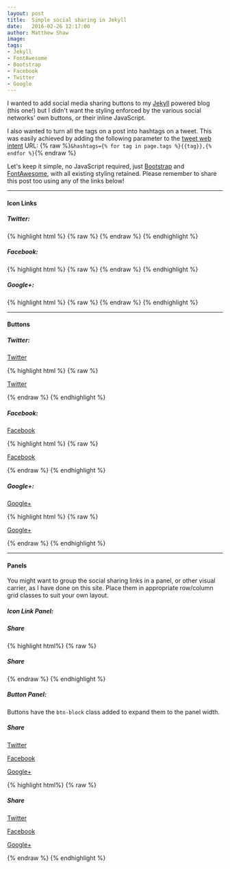 ```yaml
---
layout: post
title:  Simple social sharing in Jekyll
date:   2016-02-26 12:17:00
author: Matthew Shaw
image:  
tags:
- Jekyll
- FontAwesome
- Bootstrap
- Facebook
- Twitter
- Google
---
```

I wanted to add social media sharing buttons to my [Jekyll](http://jekyllrb.com/) powered blog (this one!) but I didn't want the styling enforced by the various social networks' own buttons, or their inline JavaScript.

I also wanted to turn all the tags on a post into hashtags on a tweet. This was easily achieved by adding the following parameter to the [tweet web intent](https://dev.twitter.com/web/tweet-button/web-intent) URL: {% raw %}```&hashtags={% for tag in page.tags %}{{tag}},{% endfor %}```{% endraw %}

Let's keep it simple, no JavaScript required, just [Bootstrap](http://getbootstrap.com/) and [FontAwesome](http://fontawesome.io/), with all existing styling retained. Please remember to share this post too using any of the links below!

---

#### **Icon Links**

##### Twitter:
<a href="https://twitter.com/intent/tweet?text={{page.title}}:&url={{site.url}}{{page.url}}&via={{site.twitter_username}}&related={{site.twitter_related}}&hashtags={% for tag in page.tags %}{{tag}},{% endfor %}" rel="nofollow" target="_blank"><i class="fa fa-twitter-square fa-fw fa-3x"></i></a>

{% highlight html %}
{% raw %}
<a href="https://twitter.com/intent/tweet?text={{page.title}}:&url={{site.url}}{{page.url}}&via={{site.twitter_username}}&related={{site.twitter_related}}&hashtags={% for tag in page.tags %}{{tag}},{% endfor %}" rel="nofollow" target="_blank"><i class="fa fa-twitter-square fa-fw fa-3x"></i></a>
{% endraw %}
{% endhighlight %}


##### Facebook:
<a href="https://facebook.com/sharer.php?u={{ site.url }}{{ page.url }}" rel="nofollow" target="_blank"><i class="fa fa-facebook-square fa-fw fa-3x"></i></a>

{% highlight html %}
{% raw %}
<a href="https://facebook.com/sharer.php?u={{ site.url }}{{ page.url }}" rel="nofollow" target="_blank"><i class="fa fa-facebook-square fa-fw fa-3x"></i></a>
{% endraw %}
{% endhighlight %}


##### Google+:
<a href="https://plus.google.com/share?url={{ site.url }}{{ page.url }}" rel="nofollow" target="_blank"><i class="fa fa-google-plus-square fa-fw fa-3x"></i></a>

{% highlight html %}
{% raw %}
<a href="https://plus.google.com/share?url={{ site.url }}{{ page.url }}" rel="nofollow" target="_blank"><i class="fa fa-google-plus-square fa-fw fa-3x"></i></a>
{% endraw %}
{% endhighlight %}

---

#### **Buttons**

##### Twitter:
<p><a class="btn btn-default" href="https://twitter.com/intent/tweet?text={{page.title}}:&url={{site.url}}{{page.url}}&via={{site.twitter_username}}&related={{site.twitter_related}}&hashtags={% for tag in page.tags %}{{tag}},{% endfor %}" rel="nofollow" target="_blank"><i class="fa fa-twitter fa-fw fa-lg"></i> Twitter</a></p>

{% highlight html %}
{% raw %}
<p><a class="btn btn-default" href="https://twitter.com/intent/tweet?text={{page.title}}:&url={{site.url}}{{page.url}}&via={{site.twitter_username}}&related={{site.twitter_related}}&hashtags={% for tag in page.tags %}{{tag}},{% endfor %}" rel="nofollow" target="_blank"><i class="fa fa-twitter fa-fw fa-lg"></i> Twitter</a></p>
{% endraw %}
{% endhighlight %}


##### Facebook:
<p><a class="btn btn-default" href="https://facebook.com/sharer.php?u={{ site.url }}{{ page.url }}" rel="nofollow" target="_blank"><i class="fa fa-facebook fa-fw fa-lg"></i> Facebook</a></p>

{% highlight html %}
{% raw %}
<p><a class="btn btn-default" href="https://facebook.com/sharer.php?u={{ site.url }}{{ page.url }}" rel="nofollow" target="_blank"><i class="fa fa-facebook fa-fw fa-lg"></i> Facebook</a></p>
{% endraw %}
{% endhighlight %}


##### Google+:
<p><a class="btn btn-default" href="https://plus.google.com/share?url={{ site.url }}{{ page.url }}" rel="nofollow" target="_blank"><i class="fa fa-google-plus fa-fw fa-lg"></i> Google+</a></p>

{% highlight html %}
{% raw %}
<p><a class="btn btn-default" href="https://plus.google.com/share?url={{ site.url }}{{ page.url }}" rel="nofollow" target="_blank"><i class="fa fa-google-plus fa-fw fa-lg"></i> Google+</a></p>
{% endraw %}
{% endhighlight %}

---

#### **Panels**

You might want to group the social sharing links in a panel, or other visual carrier, as I have done on this site. Place them in appropriate row/column grid classes to suit your own layout.

##### Icon Link Panel:

<div class="row">
  <div class="col-xs-12 col-sm-4">
    <div class="panel panel-default">
      <div class="list-group">
        <div class="list-group-item">
          <h5 class="list-group-item-heading"><i class="fa fa-share-alt fa-fw"></i> Share</h5>
        </div>
        <div class="list-group-item">
          <a href="https://twitter.com/intent/tweet?text={{page.title}}:&url={{site.url}}{{page.url}}&via={{site.twitter_username}}&related={{site.twitter_related}}&hashtags={% for tag in page.tags %}{{tag}},{% endfor %}"
          rel="nofollow" target="_blank">
          <i class="fa fa-twitter-square fa-fw fa-3x"></i></a>
          <a href="https://facebook.com/sharer.php?u={{ site.url }}{{ page.url }}"
          rel="nofollow" target="_blank">
          <i class="fa fa-facebook-square fa-fw fa-3x"></i></a>
          <a href="https://plus.google.com/share?url={{ site.url }}{{ page.url }}"
          rel="nofollow" target="_blank">
          <i class="fa fa-google-plus-square fa-fw fa-3x"></i></a>
        </div>
      </div>
    </div>
  </div>
</div>

{% highlight html%}
{% raw %}
<div class="row">
  <div class="col-xs-12 col-sm-4">
    <div class="panel panel-default">
      <div class="list-group">
        <div class="list-group-item">
          <h5 class="list-group-item-heading"><i class="fa fa-share-alt fa-fw"></i> Share</h5>
        </div>
        <div class="list-group-item">
          <a href="https://twitter.com/intent/tweet?text={{page.title}}:&url={{site.url}}{{page.url}}&via={{site.twitter_username}}&related={{site.twitter_related}}&hashtags={% for tag in page.tags %}{{tag}},{% endfor %}"
          rel="nofollow" target="_blank">
          <i class="fa fa-twitter-square fa-fw fa-3x"></i></a>
          <a href="https://facebook.com/sharer.php?u={{ site.url }}{{ page.url }}"
          rel="nofollow" target="_blank">
          <i class="fa fa-facebook-square fa-fw fa-3x"></i></a>
          <a href="https://plus.google.com/share?url={{ site.url }}{{ page.url }}"
          rel="nofollow" target="_blank">
          <i class="fa fa-google-plus-square fa-fw fa-3x"></i></a>
        </div>
      </div>
    </div>
  </div>
</div>
{% endraw %}
{% endhighlight %}

##### Button Panel:

Buttons have the `btn-block` class added to expand them to the panel width.

<div class="row">
  <div class="col-xs-12 col-sm-4">
    <div class="panel panel-default">
      <div class="list-group">
        <div class="list-group-item">
          <h5 class="list-group-item-heading"><i class="fa fa-share-alt fa-fw"></i> Share</h5>
        </div>
        <div class="list-group-item">
          <p><a class="btn btn-default btn-block" href="https://twitter.com/intent/tweet?text={{page.title}}:&url={{site.url}}{{page.url}}&via={{site.twitter_username}}&related={{site.twitter_related}}&hashtags={% for tag in page.tags %}{{tag}},{% endfor %}"
          rel="nofollow" target="_blank">
          <i class="fa fa-twitter fa-fw fa-lg"></i> Twitter</a></p>
          <p><a class="btn btn-default btn-block" href="https://facebook.com/sharer.php?u={{ site.url }}{{ page.url }}"
          rel="nofollow" target="_blank">
          <i class="fa fa-facebook fa-fw fa-lg"></i> Facebook</a></p>
          <p><a class="btn btn-default btn-block" href="https://plus.google.com/share?url={{ site.url }}{{ page.url }}"
          rel="nofollow" target="_blank">
          <i class="fa fa-google-plus fa-fw fa-lg"></i> Google+</a></p>
        </div>
      </div>
    </div>
  </div>
</div>

{% highlight html%}
{% raw %}
<div class="row">
  <div class="col-xs-12 col-sm-4">
    <div class="panel panel-default">
      <div class="list-group">
        <div class="list-group-item">
          <h5 class="list-group-item-heading"><i class="fa fa-share-alt fa-fw"></i> Share</h5>
        </div>
        <div class="list-group-item">
          <p><a class="btn btn-default btn-block" href="https://twitter.com/intent/tweet?text={{page.title}}:&url={{site.url}}{{page.url}}&via={{site.twitter_username}}&related={{site.twitter_related}}&hashtags={% for tag in page.tags %}{{tag}},{% endfor %}"
          rel="nofollow" target="_blank">
          <i class="fa fa-twitter fa-fw fa-lg"></i> Twitter</a></p>
          <p><a class="btn btn-default btn-block" href="https://facebook.com/sharer.php?u={{ site.url }}{{ page.url }}"
          rel="nofollow" target="_blank">
          <i class="fa fa-facebook fa-fw fa-lg"></i> Facebook</a></p>
          <p><a class="btn btn-default btn-block" href="https://plus.google.com/share?url={{ site.url }}{{ page.url }}"
          rel="nofollow" target="_blank">
          <i class="fa fa-google-plus fa-fw fa-lg"></i> Google+</a></p>
        </div>
      </div>
    </div>
  </div>
</div>
{% endraw %}
{% endhighlight %}
